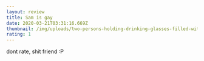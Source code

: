 ```yaml
---
layout: review
title: Sam is gay
date: 2020-03-21T03:31:16.669Z
thumbnail: /img/uploads/two-persons-holding-drinking-glasses-filled-with-beer-1089930.jpg
rating: 1
---
```

dont rate, shit friend :P
